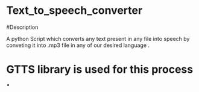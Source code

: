 # Text_to_speech_converter
#Description

A python Script which converts any text present in any file into speech by conveting it into .mp3 file in any of our desired language .
# GTTS library is used for this process .
